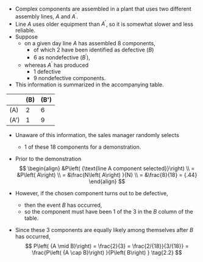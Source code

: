 - Complex components are assembled in a plant that uses two different assembly lines, $A$ and ${A}^{\prime }$. 
- Line $A$ uses older equipment than ${A}^{\prime }$, so it is somewhat slower and less reliable. 
- Suppose 
	- on a given day line $A$ has assembled 8 components, 
		- of which 2 have been identified as defective $\left( B\right)$ 
		- 6 as nondefective $\left( {B}^{\prime }\right)$, 
	- whereas ${A}^{\prime }$ has produced 
		- 1 defective 
		- 9 nondefective components. 
- This information is summarized in the accompanying table.

|   | \(B\) | \(B'\) |
|---|------|-------|
| \(A\)  | 2    | 6     |
| \(A'\) | 1    | 9     |

- Unaware of this information, the sales manager randomly selects
	- 1 of these 18 components for a demonstration. 
- Prior to the demonstration
$$
\begin{align}
&P\left( {\text{line A component selected}}\right) \\
= &P\left( A\right) \\
= &\frac{N\left( A\right) }{N} \\
= &\frac{8}{18} = {.44}
\end{align}
$$

- However, if the chosen component turns out to be defective, 
	- then the event $B$ has occurred, 
	- so the component must have been 1 of the 3 in the $B$ column of the table. 
- Since these 3 components are equally likely among themselves after $B$ has occurred,
$$
P\left( {A \mid B}\right) = \frac{2}{3} = \frac{2/{18}}{3/{18}} = \frac{P\left( {A \cap B}\right) }{P\left( B\right) } \tag{2.2}
$$
